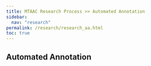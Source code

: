 ```yaml
---
title: MTAAC Research Process >> Automated Annotation
sidebar:
  nav: "research"
permalink: /research/research_aa.html
toc: true
---
```


## Automated Annotation
